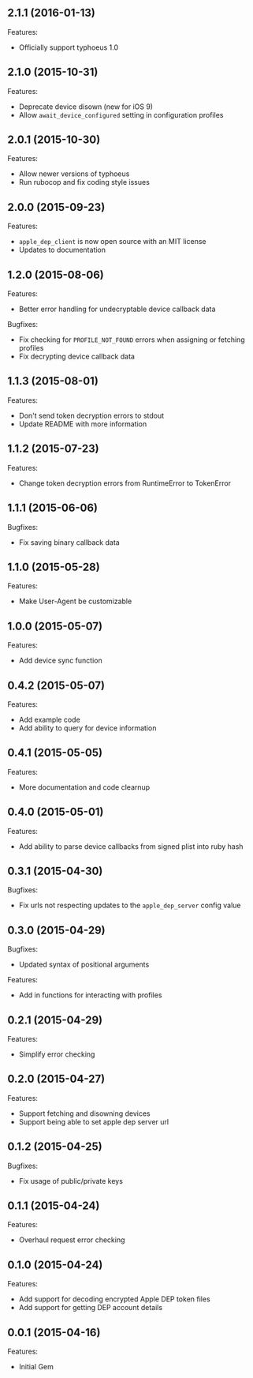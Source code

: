 ## 2.1.1 (2016-01-13)

Features:

 - Officially support typhoeus 1.0

## 2.1.0 (2015-10-31)

Features:

 - Deprecate device disown (new for iOS 9)
 - Allow `await_device_configured` setting in configuration profiles

## 2.0.1 (2015-10-30)

Features:

 - Allow newer versions of typhoeus
 - Run rubocop and fix coding style issues

## 2.0.0 (2015-09-23)

Features:

 - `apple_dep_client` is now open source with an MIT license
 - Updates to documentation

## 1.2.0 (2015-08-06)

Features:

 - Better error handling for undecryptable device callback data

Bugfixes:

 - Fix checking for `PROFILE_NOT_FOUND` errors when assigning or fetching profiles
 - Fix decrypting device callback data

## 1.1.3 (2015-08-01)

Features:

 - Don't send token decryption errors to stdout
 - Update README with more information

## 1.1.2 (2015-07-23)

Features:

 - Change token decryption errors from RuntimeError to TokenError

## 1.1.1 (2015-06-06)

Bugfixes:

 - Fix saving binary callback data

## 1.1.0 (2015-05-28)

Features:

 - Make User-Agent be customizable

## 1.0.0 (2015-05-07)

Features:

 - Add device sync function

## 0.4.2 (2015-05-07)

Features:

 - Add example code
 - Add ability to query for device information

## 0.4.1 (2015-05-05)

Features:

 - More documentation and code clearnup

## 0.4.0 (2015-05-01)

Features:

 - Add ability to parse device callbacks from signed plist into ruby hash

## 0.3.1 (2015-04-30)

Bugfixes:

 - Fix urls not respecting updates to the `apple_dep_server` config value

## 0.3.0 (2015-04-29)

Bugfixes:

 - Updated syntax of positional arguments

Features:

 - Add in functions for interacting with profiles

## 0.2.1 (2015-04-29)

Features:

 - Simplify error checking

## 0.2.0 (2015-04-27)

Features:

 - Support fetching and disowning devices
 - Support being able to set apple dep server url

## 0.1.2 (2015-04-25)

Bugfixes:

  - Fix usage of public/private keys

## 0.1.1 (2015-04-24)

Features:

  - Overhaul request error checking

## 0.1.0 (2015-04-24)

Features:

  - Add support for decoding encrypted Apple DEP token files
  - Add support for getting DEP account details

## 0.0.1 (2015-04-16)

Features:

  - Initial Gem

